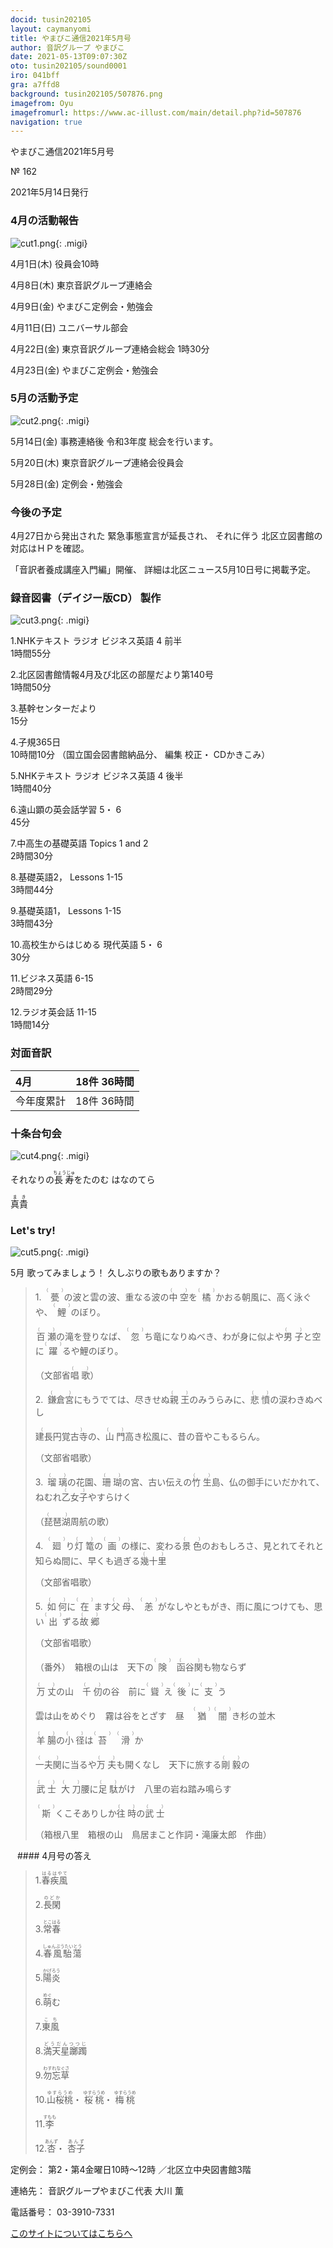 ```yaml
---
docid: tusin202105
layout: caymanyomi
title: やまびこ通信2021年5月号
author: 音訳グループ やまびこ
date: 2021-05-13T09:07:30Z
oto: tusin202105/sound0001
iro: 041bff
gra: a7ffd8
background: tusin202105/507876.png
imagefrom: Oyu
imagefromurl: https://www.ac-illust.com/main/detail.php?id=507876
navigation: true
---
```


<span data-dur="4.119" data-begin="2.750" id="xmri_0001" markdown="1">やまびこ通信2021年5月号</span>

<span data-dur="2.654" data-begin="6.869" id="xmri_0002" markdown="1">№ 162</span>

<span data-dur="4.689" data-begin="9.523" id="xmri_0003" markdown="1">2021年5月14日発行</span>


### <span data-dur="3.322" data-begin="19.300" id="xmri_0006" markdown="1">4月の活動報告</span>

![cut1.png](media/tusin202105/cut1.png){: .migi}

<span data-dur="2.144" data-begin="24.472" id="xmri_0008" markdown="1">4月1日(木)</span>
<span data-dur="2.753" data-begin="26.616" id="xmri_0009" markdown="1">役員会10時</span>

<span data-dur="2.023" data-begin="29.369" id="xmri_000A" markdown="1">4月8日(木)</span>
<span data-dur="3.363" data-begin="31.392" id="xmri_000B" markdown="1">東京音訳グループ連絡会</span>

<span data-dur="2.11" data-begin="34.755" id="xmri_000C" markdown="1">4月9日(金)</span>
<span data-dur="3.537" data-begin="36.865" id="xmri_000D" markdown="1">やまびこ定例会・勉強会</span>

<span data-dur="2.397" data-begin="40.402" id="xmri_000E" markdown="1">4月11日(日)</span>
<span data-dur="2.504" data-begin="42.799" id="xmri_000F" markdown="1">ユニバーサル部会</span>

<span data-dur="2.355" data-begin="45.303" id="xmri_0010" markdown="1">4月22日(金)</span>
<span data-dur="5.082" data-begin="47.658" id="xmri_0011" markdown="1">東京音訳グループ連絡会総会 1時30分</span>

<span data-dur="2.475" data-begin="52.740" id="xmri_0012" markdown="1">4月23日(金)</span>
<span data-dur="4.937" data-begin="55.215" id="xmri_0013" markdown="1">やまびこ定例会・勉強会</span>


### <span data-dur="3.178" data-begin="60.152" id="xmri_0014" markdown="1">5月の活動予定</span>

![cut2.png](media/tusin202105/cut2.png){: .migi}

<span data-dur="2.151" data-begin="65.180" id="xmri_0016" markdown="1">5月14日(金)</span>
<span data-dur="5.775" data-begin="67.331" id="xmri_0017" markdown="1">事務連絡後 令和3年度 総会を行います。</span>

<span data-dur="2.023" data-begin="73.106" id="xmri_0018" markdown="1">5月20日(木)</span>
<span data-dur="4.051" data-begin="75.129" id="xmri_0019" markdown="1">東京音訳グループ連絡会役員会</span>

<span data-dur="2.469" data-begin="79.180" id="xmri_001A" markdown="1">5月28日(金)</span>
<span data-dur="4.386" data-begin="81.649" id="xmri_001B" markdown="1">定例会・勉強会</span>


### <span data-dur="2.63" data-begin="86.035" id="xmri_001C" markdown="1">今後の予定</span>

<span data-dur="5.247" data-begin="88.665" id="xmri_001D" markdown="1">4月27日から発出された 緊急事態宣言が延長され、</span>
<span data-dur="6.143" data-begin="93.912" id="xmri_001E" markdown="1">それに伴う 北区立図書館の対応はＨＰを確認。</span>

<span data-dur="3.14" data-begin="100.055" id="xmri_001F" markdown="1">「音訳者養成講座入門編」開催、</span>
<span data-dur="6.882" data-begin="103.195" id="xmri_0020" markdown="1">詳細は北区ニュース5月10日号に掲載予定。</span>


### <span data-dur="4.732" data-begin="110.077" id="xmri_0021" markdown="1">録音図書（デイジー版CD） 製作</span>

![cut3.png](media/tusin202105/cut3.png){: .migi}




<span data-dur="0.815" data-begin="118.323" id="xmri_0024" markdown="1">1.</span><span data-dur="4.493" data-begin="119.138" id="xmri_0025" markdown="1">NHKテキスト ラジオ ビジネス英語 4 前半</span>  
<span data-dur="2.76" data-begin="123.631" id="xmri_0026" markdown="1">1時間55分</span>


<span data-dur="0.704" data-begin="126.391" id="xmri_0027" markdown="1">2.</span><span data-dur="5.287" data-begin="127.095" id="xmri_0028" markdown="1">北区図書館情報4月及び北区の部屋だより第140号</span>  
<span data-dur="2.601" data-begin="132.382" id="xmri_0029" markdown="1">1時間50分</span>


<span data-dur="0.87" data-begin="134.983" id="xmri_002A" markdown="1">3.</span><span data-dur="1.738" data-begin="135.853" id="xmri_002B" markdown="1">基幹センターだより</span>  
<span data-dur="2.004" data-begin="137.591" id="xmri_002C" markdown="1">15分</span>


<span data-dur="0.797" data-begin="139.595" id="xmri_002D" markdown="1">4.</span><span data-dur="2.481" data-begin="140.392" id="xmri_002E" markdown="1">子規365日</span>  
<span data-dur="1.611" data-begin="142.873" id="xmri_002F" markdown="1">10時間10分</span>
<span data-dur="2.632" data-begin="144.484" id="xmri_0030" markdown="1">（国立国会図書館納品分、</span>
<span data-dur="3.899" data-begin="147.116" id="xmri_0031" markdown="1">編集 校正・ CDかきこみ）</span>


<span data-dur="0.715" data-begin="151.015" id="xmri_0032" markdown="1">5.</span><span data-dur="4.493" data-begin="151.730" id="xmri_0033" markdown="1">NHKテキスト ラジオ ビジネス英語 4 後半</span>  
<span data-dur="2.667" data-begin="156.223" id="xmri_0034" markdown="1">1時間40分</span>


<span data-dur="0.859" data-begin="158.890" id="xmri_0035" markdown="1">6.</span><span data-dur="3.338" data-begin="159.749" id="xmri_0036" markdown="1">遠山顕の英会話学習 5・ 6</span>  
<span data-dur="2.253" data-begin="163.087" id="xmri_0037" markdown="1">45分</span>


<span data-dur="0.828" data-begin="165.340" id="xmri_0038" markdown="1">7.</span><span data-dur="2.036" data-begin="166.168" id="xmri_0039" markdown="1">中高生の基礎英語</span>
<span data-dur="1.594" data-begin="168.204" id="xmri_003A" markdown="1">Topics 1 and 2</span>  
<span data-dur="2.616" data-begin="169.798" id="xmri_003B" markdown="1">2時間30分</span>


<span data-dur="0.847" data-begin="172.414" id="xmri_003C" markdown="1">8.</span><span data-dur="1.286" data-begin="173.261" id="xmri_003D" markdown="1">基礎英語2，</span>
<span data-dur="1.854" data-begin="174.547" id="xmri_003E" markdown="1">Lessons 1-15</span>  
<span data-dur="2.953" data-begin="176.401" id="xmri_003F" markdown="1">3時間44分</span>


<span data-dur="0.812" data-begin="179.354" id="xmri_0040" markdown="1">9.</span><span data-dur="1.458" data-begin="180.166" id="xmri_0041" markdown="1">基礎英語1，</span>
<span data-dur="1.854" data-begin="181.624" id="xmri_0042" markdown="1">Lessons 1-15</span>  
<span data-dur="3.003" data-begin="183.478" id="xmri_0043" markdown="1">3時間43分</span>


<span data-dur="0.801" data-begin="186.481" id="xmri_0044" markdown="1">10.</span><span data-dur="3.804" data-begin="187.282" id="xmri_0045" markdown="1">高校生からはじめる 現代英語 5・ 6</span>  
<span data-dur="2.14" data-begin="191.086" id="xmri_0046" markdown="1">30分</span>


<span data-dur="1.099" data-begin="193.226" id="xmri_0047" markdown="1">11.</span><span data-dur="1.501" data-begin="194.325" id="xmri_0048" markdown="1">ビジネス英語</span>
<span data-dur="1.52" data-begin="195.826" id="xmri_0049" markdown="1">6-15</span>  
<span data-dur="2.778" data-begin="197.346" id="xmri_004A" markdown="1">2時間29分</span>


<span data-dur="0.946" data-begin="200.124" id="xmri_004B" markdown="1">12.</span><span data-dur="1.515" data-begin="201.070" id="xmri_004C" markdown="1">ラジオ英会話</span>
<span data-dur="1.539" data-begin="202.585" id="xmri_004D" markdown="1">11-15</span>  
<span data-dur="3.394" data-begin="204.124" id="xmri_004E" markdown="1">1時間14分</span>


### <span data-dur="2.666" data-begin="207.518" id="xmri_004F" markdown="1">対面音訳</span>

<span data-dur="1.078" data-begin="210.184" id="xmri_0050" markdown="1">4月</span> | <span data-dur="3.434" data-begin="211.262" id="xmri_0051" markdown="1">18件 36時間</span>
|:---|---:|
<span data-dur="1.591" data-begin="214.696" id="xmri_0052" markdown="1">今年度累計</span> | <span data-dur="4.834" data-begin="216.287" id="xmri_0053" markdown="1">18件 36時間</span>


### <span data-dur="3.468" data-begin="221.121" id="xmri_0054" markdown="1">十条台句会</span>

![cut4.png](media/tusin202105/cut4.png){: .migi}

<span data-dur="8.346" data-begin="226.439" id="xmri_0056" markdown="1">それなりの<ruby class="ruby_level_7">長寿<rp>(</rp><rt>ちょうじゅ</rt><rp>)</rp></ruby>をたのむ はなのてら</span>

<span data-dur="2.417" data-begin="234.785" id="xmri_0057" markdown="1" class="haigo"><ruby class="ruby_level_6">真貴<rp>(</rp><rt>まき</rt><rp>)</rp></ruby></span>

### <span data-dur="2.45" data-begin="237.702" id="xmri_0059" markdown="1">Let's try!</span>


![cut5.png](media/tusin202105/cut5.png){: .migi}

<span data-dur="3.033" data-begin="242.002" id="xmri_005B" markdown="1">5月 歌ってみましょう！</span>
<span data-dur="3.553" data-begin="245.035" id="xmri_005C" markdown="1">久しぶりの歌もありますか？</span>





<blockquote markdown="1">
1.&ensp;<ruby>甍<rp>(</rp><rt>（　　　）</rt><rp>)</rp></ruby>の波と雲の波、重なる波の<ruby class="ruby_level_1">中空<rp>(</rp><rt>（　　　）</rt><rp>)</rp></ruby>を<ruby>橘<rp>(</rp><rt>（　　　）</rt><rp>)</rp></ruby>かおる朝風に、高く泳ぐや、<ruby>鯉<rp>(</rp><rt>（　　　）</rt><rp>)</rp></ruby>のぼり。

<ruby class="ruby_level_7">百瀬<rp>(</rp><rt>（　　　）</rt><rp>)</rp></ruby>の滝を登りなば、<ruby>忽<rp>(</rp><rt>（　　　）</rt><rp>)</rp></ruby>ち竜になりぬべき、わが身に似よや<ruby class="ruby_level_1">男子<rp>(</rp><rt>（　　　）</rt><rp>)</rp></ruby>と空に<ruby class="ruby_level_7">躍<rp>(</rp><rt>（　　　）</rt><rp>)</rp></ruby>るや鯉のぼり。

（文部省<ruby class="ruby_level_4">唱歌<rp>(</rp><rt>（　　　）</rt><rp>)</rp></ruby>）

2.&ensp;<ruby>鎌倉宮<rp>(</rp><rt>（　　　）</rt><rp>)</rp></ruby>にもうでては、尽きせぬ<ruby class="ruby_level_2">親王<rp>(</rp><rt>（　　　）</rt><rp>)</rp></ruby>のみうらみに、<ruby class="ruby_level_7">悲憤<rp>(</rp><rt>（　　　）</rt><rp>)</rp></ruby>の涙わきぬべし

<ruby class="ruby_level_4">建長円覚古寺<rp>(</rp><rt>（　　　）</rt><rp>)</rp></ruby>の、<ruby class="ruby_level_2">山門<rp>(</rp><rt>（　　　）</rt><rp>)</rp></ruby>高き松風に、昔の音やこもるらん。

（文部省唱歌）

3.&ensp;<ruby>瑠璃<rp>(</rp><rt>（　　　）</rt><rp>)</rp></ruby>の花園、<ruby>珊瑚<rp>(</rp><rt>（　　　）</rt><rp>)</rp></ruby>の宮、古い伝えの<ruby class="ruby_level_1">竹生<rp>(</rp><rt>（　　　）</rt><rp>)</rp></ruby>島、仏の御手にいだかれて、ねむれ<ruby class="ruby_level_7">乙女子<rp>(</rp><rt>（　　　）</rt><rp>)</rp></ruby>やすらけく

（<ruby>琵琶湖<rp>(</rp><rt>（　　　）</rt><rp>)</rp></ruby>周航の歌）

4.&ensp;<ruby>廻<rp>(</rp><rt>（　　　）</rt><rp>)</rp></ruby>り<ruby>灯篭<rp>(</rp><rt>（　　　）</rt><rp>)</rp></ruby>の<ruby class="ruby_level_2">画<rp>(</rp><rt>（　　　）</rt><rp>)</rp></ruby>の様に、変わる<ruby class="ruby_level_4">景色<rp>(</rp><rt>（　　　）</rt><rp>)</rp></ruby>のおもしろさ、見とれてそれと知らぬ間に、早くも過ぎる<ruby class="ruby_level_7">幾十里<rp>(</rp><rt>（　　　）</rt><rp>)</rp></ruby>

（文部省唱歌）

5.&ensp;<ruby class="ruby_level_7">如何<rp>(</rp><rt>（　　　）</rt><rp>)</rp></ruby>に<ruby class="ruby_level_5">在<rp>(</rp><rt>（　　　）</rt><rp>)</rp></ruby>ます<ruby class="ruby_level_2">父母<rp>(</rp><rt>（　　　）</rt><rp>)</rp></ruby>、<ruby>恙<rp>(</rp><rt>（　　　）</rt><rp>)</rp></ruby>がなしやともがき、雨に風につけても、思い<ruby class="ruby_level_1">出<rp>(</rp><rt>（　　　）</rt><rp>)</rp></ruby>ずる<ruby class="ruby_level_6">故郷<rp>(</rp><rt>（　　　）</rt><rp>)</rp></ruby>

（文部省唱歌）

（番外）&ensp;箱根の山は　天下の<ruby class="ruby_level_5">険<rp>(</rp><rt>（　　　）</rt><rp>)</rp></ruby>&nbsp; <ruby>函谷関<rp>(</rp><rt>（　　　）</rt><rp>)</rp></ruby>も物ならず

<ruby class="ruby_level_7">万丈<rp>(</rp><rt>（　　　）</rt><rp>)</rp></ruby>の山　<ruby>千仞<rp>(</rp><rt>（　　　）</rt><rp>)</rp></ruby>の谷　前に<ruby>聳<rp>(</rp><rt>（　　　）</rt><rp>)</rp></ruby>え<ruby class="ruby_level_2">後<rp>(</rp><rt>（　　　）</rt><rp>)</rp></ruby>に<ruby class="ruby_level_5">支<rp>(</rp><rt>（　　　）</rt><rp>)</rp></ruby>う

雲は山をめぐり　霧は谷をとざす　昼　<ruby class="ruby_level_7">猶<rp>(</rp><rt>（　　　）</rt><rp>)</rp></ruby> <ruby>闇<rp>(</rp><rt>（　　　）</rt><rp>)</rp></ruby>き杉の並木

<ruby class="ruby_level_4">羊腸<rp>(</rp><rt>（　　　）</rt><rp>)</rp></ruby>の<ruby class="ruby_level_4">小径<rp>(</rp><rt>（　　　）</rt><rp>)</rp></ruby>は<ruby>苔<rp>(</rp><rt>（　　　）</rt><rp>)</rp></ruby>&nbsp; <ruby class="ruby_level_7">滑<rp>(</rp><rt>（　　　）</rt><rp>)</rp></ruby>か

<ruby class="ruby_level_4">一夫関<rp>(</rp><rt>（　　　）</rt><rp>)</rp></ruby>に当るや<ruby class="ruby_level_4">万夫<rp>(</rp><rt>（　　　）</rt><rp>)</rp></ruby>も開くなし　天下に旅する<ruby>剛毅<rp>(</rp><rt>（　　　）</rt><rp>)</rp></ruby>の

<ruby class="ruby_level_5">武士<rp>(</rp><rt>（　　　）</rt><rp>)</rp></ruby>&nbsp; <ruby class="ruby_level_2">大刀<rp>(</rp><rt>（　　　）</rt><rp>)</rp></ruby>腰に<ruby class="ruby_level_7">足駄<rp>(</rp><rt>（　　　）</rt><rp>)</rp></ruby>がけ　八里の岩ね踏み鳴らす

<ruby>斯<rp>(</rp><rt>（　　　）</rt><rp>)</rp></ruby>くこそありしか<ruby class="ruby_level_5">往時<rp>(</rp><rt>（　　　）</rt><rp>)</rp></ruby>の<ruby class="ruby_level_5">武士<rp>(</rp><rt>（　　　）</rt><rp>)</rp></ruby>

（箱根八里　箱根の山　鳥居まこと作詞・滝廉太郎　作曲）


</blockquote>
&ensp;
#### <span data-dur="2.257" data-begin="253.113" id="xmri_005E" markdown="1">4月号の答え</span>

<blockquote markdown="1">

<span data-dur="0.816" data-begin="255.370" id="xmri_005F" markdown="1">1.</span><span data-dur="1.731" data-begin="256.186" id="xmri_0060" markdown="1"><ruby class="ruby_level_7">春疾風<rp>(</rp><rt>はるはやて</rt><rp>)</rp></ruby></span>


<span data-dur="0.704" data-begin="257.917" id="xmri_0061" markdown="1">2.</span><span data-dur="1.491" data-begin="258.621" id="xmri_0062" markdown="1"><ruby class="ruby_level_7">長閑<rp>(</rp><rt>のどか</rt><rp>)</rp></ruby></span>


<span data-dur="0.871" data-begin="260.112" id="xmri_0063" markdown="1">3.</span><span data-dur="1.52" data-begin="260.983" id="xmri_0064" markdown="1"><ruby class="ruby_level_5">常春<rp>(</rp><rt>とこはる</rt><rp>)</rp></ruby></span>


<span data-dur="0.797" data-begin="262.503" id="xmri_0065" markdown="1">4.</span><span data-dur="2.101" data-begin="263.300" id="xmri_0066" markdown="1"><ruby>春風駘蕩<rp>(</rp><rt>しゅんぷうたいとう</rt><rp>)</rp></ruby></span>


<span data-dur="0.715" data-begin="265.401" id="xmri_0067" markdown="1">5.</span><span data-dur="1.546" data-begin="266.116" id="xmri_0068" markdown="1"><ruby class="ruby_level_7">陽炎<rp>(</rp><rt>かげろう</rt><rp>)</rp></ruby></span>


<span data-dur="0.859" data-begin="267.662" id="xmri_0069" markdown="1">6.</span><span data-dur="1.453" data-begin="268.521" id="xmri_006A" markdown="1"><ruby>萌<rp>(</rp><rt>めぐ</rt><rp>)</rp></ruby>む</span>


<span data-dur="0.828" data-begin="269.974" id="xmri_006B" markdown="1">7.</span><span data-dur="1.33" data-begin="270.802" id="xmri_006C" markdown="1"><ruby class="ruby_level_2">東風<rp>(</rp><rt>こち</rt><rp>)</rp></ruby></span>


<span data-dur="0.847" data-begin="272.132" id="xmri_006D" markdown="1">8.</span><span data-dur="1.934" data-begin="272.979" id="xmri_006E" markdown="1"><ruby>満天星躑躅<rp>(</rp><rt>どうだんつつじ</rt><rp>)</rp></ruby></span>


<span data-dur="0.813" data-begin="274.913" id="xmri_006F" markdown="1">9.</span><span data-dur="1.852" data-begin="275.726" id="xmri_0070" markdown="1"><ruby>勿忘草<rp>(</rp><rt>わすれなぐさ</rt><rp>)</rp></ruby></span>


<span data-dur="0.801" data-begin="277.578" id="xmri_0071" markdown="1">10.</span><span data-dur="1.175" data-begin="278.379" id="xmri_0072" markdown="1"><ruby class="ruby_level_7">山桜桃<rp>(</rp><rt>ゆすらうめ</rt><rp>)</rp></ruby>・</span>
<span data-dur="1.175" data-begin="279.554" id="xmri_0073" markdown="1"><ruby class="ruby_level_7">桜桃<rp>(</rp><rt>ゆすらうめ</rt><rp>)</rp></ruby>・</span>
<span data-dur="1.675" data-begin="280.729" id="xmri_0074" markdown="1"><ruby class="ruby_level_7">梅桃<rp>(</rp><rt>ゆすらうめ</rt><rp>)</rp></ruby></span>


<span data-dur="1.099" data-begin="282.404" id="xmri_0075" markdown="1">11.</span><span data-dur="1.523" data-begin="283.503" id="xmri_0076" markdown="1"><ruby>李<rp>(</rp><rt>すもも</rt><rp>)</rp></ruby></span>


<span data-dur="0.946" data-begin="285.026" id="xmri_0077" markdown="1">12.</span><span data-dur="0.909" data-begin="285.972" id="xmri_0078" markdown="1"><ruby>杏<rp>(</rp><rt>あんず</rt><rp>)</rp></ruby>・</span>
<span data-dur="1.408" data-begin="286.881" id="xmri_0079" markdown="1"><ruby>杏子<rp>(</rp><rt>あんず</rt><rp>)</rp></ruby></span>

</blockquote>


<span data-dur="1.205" data-begin="288.289" id="xmri_007A" markdown="1">定例会：</span>
<span data-dur="3.237" data-begin="289.494" id="xmri_007B" markdown="1">第2・第4金曜日10時～12時</span>
<span data-dur="3.048" data-begin="292.731" id="xmri_007C" markdown="1">／北区立中央図書館3階</span>  

<span data-dur="1.318" data-begin="295.779" id="xmri_007D" markdown="1">連絡先：</span>
<span data-dur="4.238" data-begin="297.097" id="xmri_007E" markdown="1">音訳グループやまびこ代表 大川 薫</span>  

<span data-dur="1.409" data-begin="301.335" id="xmri_007F" markdown="1">電話番号：</span>
<span data-dur="4.305" data-begin="302.744" id="xmri_0080" markdown="1">03-3910-7331</span>  

<a data-dur="5.93" data-begin="307.049" id="xmri_0081" markdown="1" href="mailto:ymbk2016ml@gmail.com?Subject=やまびこウェブサイトについて">このサイトについてはこちらへ</a>


